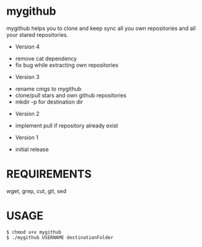 mygithub
====

mygithub helps you to clone and keep sync all you own repositories and all your stared repositories.

- Version 4
 * remove cat dependency
 * fix bug while extracting own repositories

- Version 3
 * rename cmgs to mygithub
 * clone/pull stars and own github repositories
 * mkdir -p for destination dir

- Version 2
 * implement pull if repository already exist

- Version 1
 * initial release


# REQUIREMENTS
 wget, grep, cut, git, sed

# USAGE

    $ chmod u+x mygithub
    $ ./mygithub USERNAME destinationFolder

